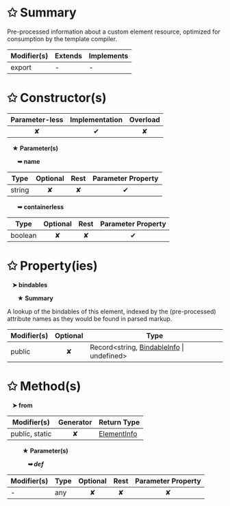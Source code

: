 # &#10025; Summary

Pre-processed information about a custom element resource, optimized
for consumption by the template compiler.

| Modifier(s)                            | Extends                      | Implements                                    |
|----------------------------------------|------------------------------|-----------------------------------------------|
| export | - | - |

# &#10025; Constructor(s)

| Parameter-less                         | Implementation                          | Overload                          |
|:--------------------------------------:|:---------------------------------------:|:---------------------------------:|
| ✘ | ✔ | ✘ |

&nbsp;&nbsp; **&#9733; Parameter(s)**

&nbsp;&nbsp;&nbsp;&nbsp;&nbsp; **&#10149; name**

| Type                        | Optional                           | Rest                          | Parameter Property                          |
|-----------------------------|:----------------------------------:|:-----------------------------:|:-------------------------------------------:|
| string | ✘  | ✘ | ✔ |

&nbsp;&nbsp;&nbsp;&nbsp;&nbsp; **&#10149; containerless**

| Type                        | Optional                           | Rest                          | Parameter Property                          |
|-----------------------------|:----------------------------------:|:-----------------------------:|:-------------------------------------------:|
| boolean | ✘  | ✘ | ✔ |

# &#10025; Property(ies)

&nbsp;&nbsp; **&#10148; bindables**

&nbsp;&nbsp;&nbsp;&nbsp;&nbsp; **&#9733; Summary**

A lookup of the bindables of this element, indexed by the (pre-processed)
attribute names as they would be found in parsed markup.

| Modifier(s)                               | Optional                           | Type                         |
|-------------------------------------------|:----------------------------------:|------------------------------|
| public | ✘ | Record&lt;string, [BindableInfo](/jit/class/resource-model/bindableinfo.md) &#124; undefined&gt; |

# &#10025; Method(s)

&nbsp;&nbsp; **&#10148; from**

| Modifier(s)                              | Generator                          | Return Type                       |
|------------------------------------------|:----------------------------------:|-----------------------------------|
| public, static | ✘ | [ElementInfo](/jit/class/resource-model/elementinfo.md) |

&nbsp;&nbsp;&nbsp;&nbsp;&nbsp;&nbsp;&nbsp;&nbsp; **&#9733; Parameter(s)**

&nbsp;&nbsp;&nbsp;&nbsp;&nbsp;&nbsp;&nbsp;&nbsp;&nbsp;&nbsp;&nbsp; _**&#10149; def**_

| Modifier(s)                              | Type                        | Optional                           | Rest                          | Parameter Property                          |
|------------------------------------------|-----------------------------|:----------------------------------:|:-----------------------------:|:-------------------------------------------:|
| - | any | ✘  | ✘ | ✘ |